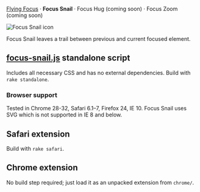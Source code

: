 [Flying Focus](http://github.com/NV/flying-focus/) ·
**Focus Snail** ·
Focus Hug (coming soon) ·
Focus Zoom (coming soon)

![Focus Snail icon](http://nv.github.io/focus-snail/chrome/icon_128.png)

Focus Snail leaves a trail between previous and current focused element.

## [focus-snail.js](http://nv.github.io/focus-snail/standalone/focus-snail.js) standalone script

Includes all necessary CSS and has no external dependencies. Build with `rake standalone`.

### Browser support

Tested in Chrome 28-32, Safari 6.1–7, Firefox 24, IE 10.
Focus Snail uses SVG which is not supported in IE 8 and below.

## Safari extension

Build with `rake safari`.

## Chrome extension

No build step required; just load it as an unpacked extension from `chrome/`.
